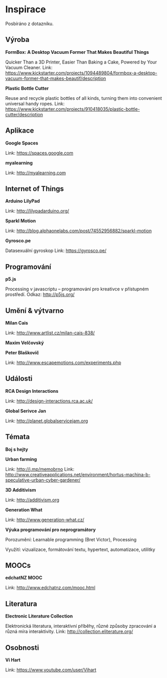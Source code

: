 # Inspirace

Posbíráno z dotazníku.

## Výroba

**FormBox: A Desktop Vacuum Former That Makes Beautiful Things**

Quicker Than a 3D Printer, Easier Than Baking a Cake, Powered by Your Vacuum Cleaner.
Link: https://www.kickstarter.com/projects/1094489804/formbox-a-desktop-vacuum-former-that-makes-beautif/description

**Plastic Bottle Cutter**

Reuse and recycle plastic bottles of all kinds, turning them into convenient universal handy ropes.
Link: https://www.kickstarter.com/projects/910418035/plastic-bottle-cutter/description

## Aplikace

**Google Spaces**

Link: https://spaces.google.com

**myalearning**

Link: http://myalearning.com

## Internet of Things

**Arduino LilyPad**

Link: http://lilypadarduino.org/

**Sparkl Motion**

Link: http://blog.alphaonelabs.com/post/74552956882/sparkl-motion

**Gyrosco.pe**

Datasexuální gyroskop
Link: https://gyrosco.pe/

## Programování

**p5.js**

Processing v javascriptu – programování pro kreativce v přístupném prostředí.
Odkaz: http://p5js.org/

## Umění & výtvarno

**Milan Cais**

Link: http://www.artlist.cz/milan-cais-838/

**Maxim Velčovský**

**Peter Blaškovič**

Link: http://www.escapemotions.com/experiments.php

## Události

**RCA Design Interactions**

Link: http://design-interactions.rca.ac.uk/

**Global Serivce Jan**

Link: http://planet.globalservicejam.org

## Témata

**Boj s hejty**

**Urban farming**

Link: http://j.mp/memobrno
Link: http://www.creativeapplications.net/environment/hortus-machina-b-speculative-urban-cyber-gardener/

**3D Additivism**

Link: http://additivism.org

**Generation What**

Link: http://www.generation-what.cz/

**Výuka programování pro neprogramátory**

Porozumění: Learnable programming (Bret Victor), Processing

Využití: vizualizace, formátování textu, hypertext, automatizace, utilitky

## MOOCs

**edchatNZ MOOC**

Link: http://www.edchatnz.com/mooc.html

## Literatura

**Electronic Literature Collection**

Elektronická literatura, interaktivní příběhy, různé způsoby zpracování a různá míra interaktivity.
Link: http://collection.eliterature.org/

## Osobnosti

**Vi Hart**

Link: https://www.youtube.com/user/Vihart
